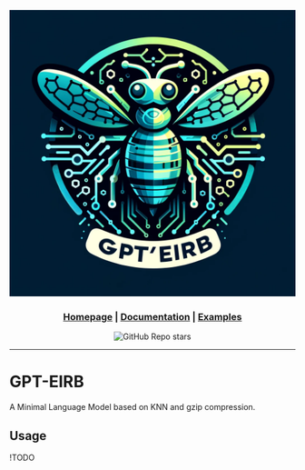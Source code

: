 <div align="center">

[![logo](https://raw.githubusercontent.com/Leikoe/GPT-EIRB/main/docs/logo.png)](https://github.com/Leikoe/gpt-eirb/)

<h3>

[Homepage](https://github.com/Leikoe/gpt-eirb/edit/main) | [Documentation](/docs) | [Examples](/examples)

</h3>

![GitHub Repo stars](https://img.shields.io/github/stars/Leikoe/gpt-eirb)

</div>

---
# GPT-EIRB

A Minimal Language Model based on KNN and gzip compression.

## Usage

!TODO
